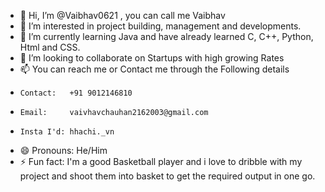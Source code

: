- 👋 Hi, I’m @Vaibhav0621 , you can call me Vaibhav
- 👀 I’m interested in project building, management and developments.
- 🌱 I’m currently learning Java and have already learned C, C++, Python, Html and CSS.
- 💞️ I’m looking to collaborate on Startups with high growing Rates
- 📫 You can reach me or Contact me through the Following details
-     Contact:   +91 9012146810
-     Email:     vaivhavchauhan2162003@gmail.com
-     Insta I'd: hhachi._vn
- 😄 Pronouns: He/Him
- ⚡ Fun fact: I'm a good Basketball player and i love to dribble with my project and shoot them into basket to get the required output in one go.

<!---
Vaibhav0621/Vaibhav0621 is a ✨ special ✨ repository because its `README.md` (this file) appears on your GitHub profile.
You can click the Preview link to take a look at your changes.
--->
